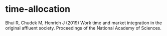 # time-allocation
Bhui R, Chudek M, Henrich J (2019) Work time and market integration in the original affluent society. Proceedings of the National Academy of Sciences.
